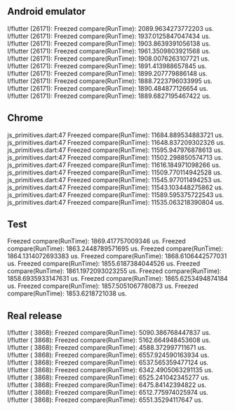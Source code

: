 ## Android emulator
I/flutter (26171): Freezed compare(RunTime): 2089.9634273772203 us.
I/flutter (26171): Freezed compare(RunTime): 1937.0125847047434 us.
I/flutter (26171): Freezed compare(RunTime): 1903.8639391056138 us.
I/flutter (26171): Freezed compare(RunTime): 1961.3509803921568 us.
I/flutter (26171): Freezed compare(RunTime): 1908.0076263107721 us.
I/flutter (26171): Freezed compare(RunTime): 1891.413988657845 us.
I/flutter (26171): Freezed compare(RunTime): 1899.207779886148 us.
I/flutter (26171): Freezed compare(RunTime): 1888.7223796033995 us.
I/flutter (26171): Freezed compare(RunTime): 1890.484877126654 us.
I/flutter (26171): Freezed compare(RunTime): 1889.6827195467422 us.

## Chrome
js_primitives.dart:47 Freezed compare(RunTime): 11684.889534883721 us.
js_primitives.dart:47 Freezed compare(RunTime): 11648.837209302326 us.
js_primitives.dart:47 Freezed compare(RunTime): 11595.947976878613 us.
js_primitives.dart:47 Freezed compare(RunTime): 11502.298850574713 us.
js_primitives.dart:47 Freezed compare(RunTime): 11616.184971098266 us.
js_primitives.dart:47 Freezed compare(RunTime): 11509.770114942528 us.
js_primitives.dart:47 Freezed compare(RunTime): 11545.977011494253 us.
js_primitives.dart:47 Freezed compare(RunTime): 11543.103448275862 us.
js_primitives.dart:47 Freezed compare(RunTime): 11589.595375722543 us.
js_primitives.dart:47 Freezed compare(RunTime): 11535.063218390804 us.

## Test
Freezed compare(RunTime): 1869.417757009346 us.
Freezed compare(RunTime): 1863.2448789571695 us.
Freezed compare(RunTime): 1864.1314072693383 us.
Freezed compare(RunTime): 1868.6106442577031 us.
Freezed compare(RunTime): 1855.6187384044526 us.
Freezed compare(RunTime): 1861.1972093023255 us.
Freezed compare(RunTime): 1858.6935933147631 us.
Freezed compare(RunTime): 1865.6253494874184 us.
Freezed compare(RunTime): 1857.5051067780873 us.
Freezed compare(RunTime): 1853.6218721038 us.

## Real release
I/flutter ( 3868): Freezed compare(RunTime): 5090.386768447837 us.
I/flutter ( 3868): Freezed compare(RunTime): 5162.664948453608 us.
I/flutter ( 3868): Freezed compare(RunTime): 4588.372997711671 us.
I/flutter ( 3868): Freezed compare(RunTime): 6557.924590163934 us.
I/flutter ( 3868): Freezed compare(RunTime): 6537.565359477124 us.
I/flutter ( 3868): Freezed compare(RunTime): 6342.4905063291135 us.
I/flutter ( 3868): Freezed compare(RunTime): 6525.241042345277 us.
I/flutter ( 3868): Freezed compare(RunTime): 6475.84142394822 us.
I/flutter ( 3868): Freezed compare(RunTime): 6512.775974025974 us.
I/flutter ( 3868): Freezed compare(RunTime): 6551.35294117647 us.